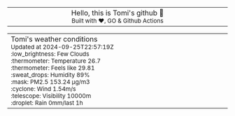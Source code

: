 
<div align="center">
<table>
<tbody>
<td align="center">
<img width="2000" height="0"><br>
Hello, this is Tomi's github 👋<br>
<sup>Built with ❤️, GO & Github Actions</sup><br>
<img width="2000" height="0">
</td>
</tbody>
</table>
</div>
<table>
<tbody>
<td align="left">
<img width="2000" height="0"><br>
Tomi's weather conditions<br>
<sup>Updated at 2024-09-25T22:57:19Z</sup><br>
<sup>:low_brightness: Few Clouds</sup><br>
<sup>:thermometer: Temperature 26.7 </sup><br>
<sup>:thermometer: Feels like 29.81</sup><br>
<sup>:sweat_drops: Humidity 89%</sup><br>
<sup>:mask: PM2.5 153.24 μg/m3</sup><br>
<sup>:cyclone: Wind 1.54m/s </sup><br>
<sup>:telescope: Visibility 10000m </sup><br>
<sup>:droplet: Rain 0mm/last 1h </sup><br>
<img width="2000" height="0">
</td>
<td align="left">
<img width="2000" height="0"><br>
<br>
<img width="2000" height="0">
</td>
</tbody>
</table>
</div>
    